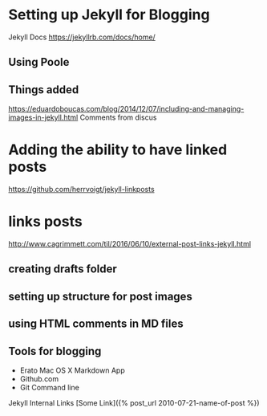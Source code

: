 # Setting up Jekyll for Blogging
Jekyll Docs
https://jekyllrb.com/docs/home/

## Using Poole

## Things added
https://eduardoboucas.com/blog/2014/12/07/including-and-managing-images-in-jekyll.html
Comments from discus

# Adding the ability to have linked posts
https://github.com/herrvoigt/jekyll-linkposts

# links posts
http://www.cagrimmett.com/til/2016/06/10/external-post-links-jekyll.html

## creating drafts folder

## setting up structure for post images

## using HTML comments in MD files

## Tools for blogging
* Erato Mac OS X Markdown App
* Github.com
* Git Command line    








Jekyll Internal Links
[Some Link]({% post_url 2010-07-21-name-of-post %})